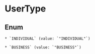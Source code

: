
# UserType

## Enum


    * `INDIVIDUAL` (value: `"INDIVIDUAL"`)

    * `BUSINESS` (value: `"BUSINESS"`)



